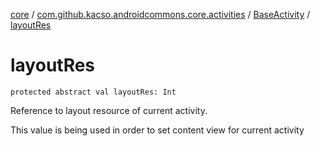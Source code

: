 [core](../../index.md) / [com.github.kacso.androidcommons.core.activities](../index.md) / [BaseActivity](index.md) / [layoutRes](.)

# layoutRes

`protected abstract val layoutRes: Int`

Reference to layout resource of current activity.

This value is being used in order to set content view for current activity

